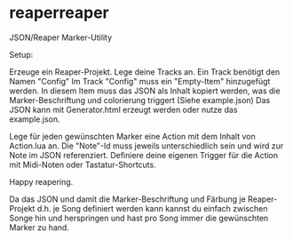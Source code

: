 # reaperreaper
JSON/Reaper Marker-Utility


Setup:

Erzeuge ein Reaper-Projekt.
Lege deine Tracks an. Ein Track benötigt den Namen "Config"
Im Track "Config" muss ein "Empty-Item" hinzugefügt werden. In diesem Item muss das JSON als Inhalt kopiert werden, was die Marker-Beschriftung und colorierung triggert (Siehe example.json)
Das JSON kann mit Generator.html erzeugt werden oder nutze das example.json.

Lege für jeden gewünschten Marker eine Action mit dem Inhalt von Action.lua an. Die "Note"-Id muss jeweils unterschiedlich sein und wird zur Note im JSON referenziert.
Definiere deine eigenen Trigger für die Action mit Midi-Noten oder Tastatur-Shortcuts.

Happy reapering.


Da das JSON und damit die Marker-Beschriftung und Färbung je Reaper-Projekt d.h. je Song definiert werden kann kannst du einfach zwischen Songe hin und herspringen und hast pro Song immer die gewünschten Marker zu hand.